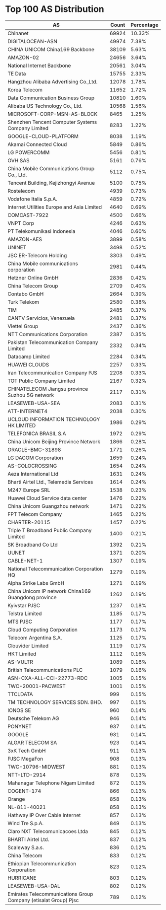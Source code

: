 # Top 100 AS Distribution
| AS | Count | Percentage |
|----|----|----|
| Chinanet | 69924 | 10.33% |
| DIGITALOCEAN-ASN | 49974 | 7.38% |
| CHINA UNICOM China169 Backbone | 38109 | 5.63% |
| AMAZON-02 | 24656 | 3.64% |
| National Internet Backbone | 20561 | 3.04% |
| TE Data | 15755 | 2.33% |
| Hangzhou Alibaba Advertising Co.,Ltd. | 12078 | 1.78% |
| Korea Telecom | 11652 | 1.72% |
| Data Communication Business Group | 10810 | 1.60% |
| Alibaba US Technology Co., Ltd. | 10568 | 1.56% |
| MICROSOFT-CORP-MSN-AS-BLOCK | 8465 | 1.25% |
| Shenzhen Tencent Computer Systems Company Limited | 8283 | 1.22% |
| GOOGLE-CLOUD-PLATFORM | 8038 | 1.19% |
| Akamai Connected Cloud | 5849 | 0.86% |
| LG POWERCOMM | 5456 | 0.81% |
| OVH SAS | 5161 | 0.76% |
| China Mobile Communications Group Co., Ltd. | 5112 | 0.75% |
| Tencent Building, Kejizhongyi Avenue | 5100 | 0.75% |
| Rostelecom | 4939 | 0.73% |
| Vodafone Italia S.p.A. | 4859 | 0.72% |
| Internet Utilities Europe and Asia Limited | 4640 | 0.69% |
| COMCAST-7922 | 4500 | 0.66% |
| VNPT Corp | 4246 | 0.63% |
| PT Telekomunikasi Indonesia | 4046 | 0.60% |
| AMAZON-AES | 3899 | 0.58% |
| UNINET | 3498 | 0.52% |
| JSC ER-Telecom Holding | 3303 | 0.49% |
| China Mobile communications corporation | 2981 | 0.44% |
| Hetzner Online GmbH | 2836 | 0.42% |
| China Telecom Group | 2709 | 0.40% |
| Contabo GmbH | 2664 | 0.39% |
| Turk Telekom | 2580 | 0.38% |
| TIM | 2485 | 0.37% |
| CANTV Servicios, Venezuela | 2481 | 0.37% |
| Viettel Group | 2437 | 0.36% |
| NTT Communications Corporation | 2387 | 0.35% |
| Pakistan Telecommunication Company Limited | 2332 | 0.34% |
| Datacamp Limited | 2284 | 0.34% |
| HUAWEI CLOUDS | 2257 | 0.33% |
| Iran Telecommunication Company PJS | 2208 | 0.33% |
| TOT Public Company Limited | 2167 | 0.32% |
| CHINATELECOM Jiangsu province Suzhou 5G network | 2117 | 0.31% |
| LEASEWEB-USA-SEA | 2083 | 0.31% |
| ATT-INTERNET4 | 2038 | 0.30% |
| UCLOUD INFORMATION TECHNOLOGY HK LIMITED | 1986 | 0.29% |
| TELEFONICA BRASIL S.A | 1972 | 0.29% |
| China Unicom Beijing Province Network | 1866 | 0.28% |
| ORACLE-BMC-31898 | 1771 | 0.26% |
| LG DACOM Corporation | 1659 | 0.24% |
| AS-COLOCROSSING | 1654 | 0.24% |
| Aeza International Ltd | 1631 | 0.24% |
| Bharti Airtel Ltd., Telemedia Services | 1614 | 0.24% |
| M247 Europe SRL | 1538 | 0.23% |
| Huawei Cloud Service data center | 1476 | 0.22% |
| China Unicom Guangzhou network | 1471 | 0.22% |
| FPT Telecom Company | 1465 | 0.22% |
| CHARTER-20115 | 1457 | 0.22% |
| Triple T Broadband Public Company Limited | 1400 | 0.21% |
| SK Broadband Co Ltd | 1392 | 0.21% |
| UUNET | 1371 | 0.20% |
| CABLE-NET-1 | 1307 | 0.19% |
| National Telecommunication Corporation HQ | 1279 | 0.19% |
| Alpha Strike Labs GmbH | 1271 | 0.19% |
| China Unicom IP network China169 Guangdong province | 1262 | 0.19% |
| Kyivstar PJSC | 1237 | 0.18% |
| Telstra Limited | 1185 | 0.17% |
| MTS PJSC | 1177 | 0.17% |
| Cloud Computing Corporation | 1173 | 0.17% |
| Telecom Argentina S.A. | 1125 | 0.17% |
| Clouvider Limited | 1119 | 0.17% |
| HKT Limited | 1112 | 0.16% |
| AS-VULTR | 1089 | 0.16% |
| British Telecommunications PLC | 1079 | 0.16% |
| ASN-CXA-ALL-CCI-22773-RDC | 1005 | 0.15% |
| TWC-20001-PACWEST | 1001 | 0.15% |
| TTCLDATA | 999 | 0.15% |
| TM TECHNOLOGY SERVICES SDN. BHD. | 997 | 0.15% |
| IONOS SE | 960 | 0.14% |
| Deutsche Telekom AG | 946 | 0.14% |
| PONYNET | 937 | 0.14% |
| GOOGLE | 931 | 0.14% |
| ALGAR TELECOM SA | 923 | 0.14% |
| 3xK Tech GmbH | 911 | 0.13% |
| PJSC MegaFon | 908 | 0.13% |
| TWC-10796-MIDWEST | 881 | 0.13% |
| NTT-LTD-2914 | 878 | 0.13% |
| Mahanagar Telephone Nigam Limited | 872 | 0.13% |
| COGENT-174 | 866 | 0.13% |
| Orange | 858 | 0.13% |
| NL-811-40021 | 858 | 0.13% |
| Hathway IP Over Cable Internet | 857 | 0.13% |
| Wind Tre S.p.A. | 849 | 0.13% |
| Claro NXT Telecomunicacoes Ltda | 845 | 0.12% |
| BHARTI Airtel Ltd. | 837 | 0.12% |
| Scaleway S.a.s. | 836 | 0.12% |
| China Telecom | 833 | 0.12% |
| Ethiopian Telecommunication Corporation | 823 | 0.12% |
| HURRICANE | 803 | 0.12% |
| LEASEWEB-USA-DAL | 802 | 0.12% |
| Emirates Telecommunications Group Company (etisalat Group) Pjsc | 789 | 0.12% |
